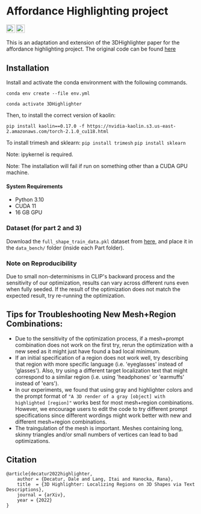 # Affordance Highlighting project


<!-- ### [[Project Page](https://threedle.github.io/3DHighlighter/)] [[ArXiv](https://arxiv.org/abs/2212.11263)] -->
<a href="https://arxiv.org/abs/2212.11263"><img src="https://img.shields.io/badge/arXiv-3DHighlighter-b31b1b.svg" height=22.5></a>
<a href="https://threedle.github.io/3DHighlighter"><img src="https://img.shields.io/website?down_color=lightgrey&down_message=offline&label=Project%20Page&up_color=lightgreen&up_message=online&url=https%3A%2F%2Fpals.ttic.edu%2Fp%2Fscore-jacobian-chaining" height=22.5></a>

This is an adaptation and extension of the 3DHighlighter paper for the affordance highlighting project. The original code can be found [here](https://github.com/threedle/3DHighlighter)


## Installation

Install and activate the conda environment with the following commands. 

```conda env create --file env.yml```

```conda activate 3DHighlighter```

Then, to install the correct version of kaolin:

```pip install kaolin==0.17.0 -f https://nvidia-kaolin.s3.us-east-2.amazonaws.com/torch-2.1.0_cu118.html```

To install trimesh and sklearn:
```pip install trimesh```
```pip install sklearn```




Note: ipykernel is required.

Note: The installation will fail if run on something other than a CUDA GPU machine.


#### System Requirements
- Python 3.10
- CUDA 11
- 16 GB GPU

### Dataset (for part 2 and 3)
Download the `full_shape_train_data.pkl` dataset from [here](https://drive.google.com/drive/folders/1s5W0Nfz9NEN8gP14tge8GuouUDXs2Ssq), and place it in the `data_bench/` folder (inside each Part folder).



### Note on Reproducibility
Due to small non-determinisms in CLIP's backward process and the sensitivity of our optimization, results can vary across different runs even when fully seeded. If the result of the optimization does not match the expected result, try re-running the optimization.

## Tips for Troubleshooting New Mesh+Region Combinations:
- Due to the sensitivity of the optimization process, if a mesh+prompt combination does not work on the first try, rerun the optimization with a new seed as it might just have found a bad local minimum.
- If an initial specification of a region does not work well, try describing that region with more specific language (i.e. 'eyeglasses' instead of 'glasses'). Also, try using a different target localization text that might correspond to a similar region (i.e. using 'headphones' or 'earmuffs' instead of 'ears').
- In our experiments, we found that using gray and highlighter colors and the prompt format of `"A 3D render of a gray [object] with highlighted [region]"` works best for most mesh+region combinations. However, we encourage users to edit the code to try different prompt specifications since different wordings might work better with new and different mesh+region combinations.
- The traingulation of the mesh is important. Meshes containing long, skinny triangles and/or small numbers of vertices can lead to bad optimizations.

## Citation
```
@article{decatur2022highlighter,
    author = {Decatur, Dale and Lang, Itai and Hanocka, Rana},
    title  = {3D Highlighter: Localizing Regions on 3D Shapes via Text Descriptions},
    journal = {arXiv},
    year = {2022}
}
```
